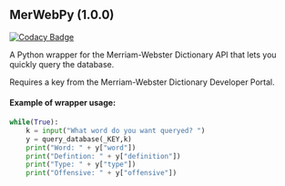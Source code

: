 ## MerWebPy (1.0.0)
[![Codacy Badge](https://app.codacy.com/project/badge/Grade/b72632b30f3940aba091eb22c0113924)](https://www.codacy.com?utm_source=github.com&amp;utm_medium=referral&amp;utm_content=kessec/MerriamWebsterPy&amp;utm_campaign=Badge_Grade)

A Python wrapper for the Merriam-Webster Dictionary API that lets you quickly query the database.

Requires a key from the Merriam-Webster Dictionary Developer Portal.

#### Example of wrapper usage:
```python
while(True):
    k = input("What word do you want queryed? ")
    y = query_database(_KEY,k)
    print("Word: " + y["word"])
    print("Defintion: " + y["definition"])
    print("Type: " + y["type"])
    print("Offensive: " + y["offensive"])
```